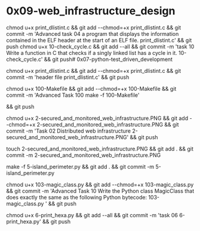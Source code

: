 # 0x09-web_infrastructure_design



chmod u+x print_dlistint.c && git add --chmod=+x print_dlistint.c && git commit -m 'Advanced task 04 a program that displays the information contained in the ELF header at the start of an ELF file. print_dlistint.c' && git push
chmod u+x 10-check_cycle.c && git add --all && git commit -m 'task 10 Write a function in C that checks if a singly linked list has a cycle in it. 10-check_cycle.c' && git push# 0x07-python-test_driven_development

chmod u+x print_dlistint.c && git add --chmod=+x print_dlistint.c && git commit -m 'header file print_dlistint.c' && git push

chmod u+x 100-Makefile && git add --chmod=+x 100-Makefile && git commit -m 'Advanced Task 100 make -f 100-Makefile'

&& git push

chmod u+x 2-secured_and_monitored_web_infrastructure.PNG && git add --chmod=+x 2-secured_and_monitored_web_infrastructure.PNG && git commit -m 'Task 02 Distributed web infrastructure 2-secured_and_monitored_web_infrastructure.PNG'
 && git push

touch 2-secured_and_monitored_web_infrastructure.PNG && git add . && git commit -m 2-secured_and_monitored_web_infrastructure.PNG

make -f 5-island_perimeter.py && git add . && git commit -m 5-island_perimeter.py

chmod u+x 103-magic_class.py && git add --chmod=+x 103-magic_class.py && git commit -m 'Advanced Task 10 Write the Python class MagicClass that does exactly the same as the following Python bytecode: 103-magic_class.py ' && git push

chmod u+x 6-print_hexa.py && git add --all && git commit -m 'task 06 6-print_hexa.py' && git push
